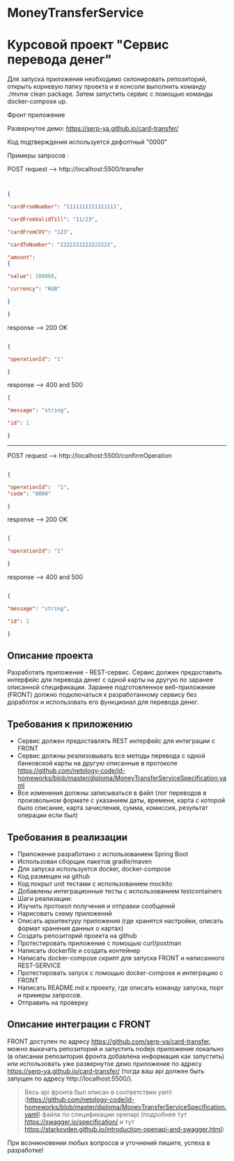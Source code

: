 # MoneyTransferService
# Курсовой проект "Сервис перевода денег"

Для запуска приложения необходимо склонировать репозиторий, открыть корневую папку проекта и в консоли выполнить команду ./mvnw clean package. Затем запустить сервис с помощью команды docker-compose up.

Фронт приложение

Развернутое демо: https://serp-ya.github.io/card-transfer/

Код подтверждения используется дефолтный "0000"

Примеры запросов : 

POST request --> http://localhost:5500/transfer

```json


{

"cardFromNumber": "1111111111111111",

"cardFromValidTill": "11/23",

"cardFromCVV": "123",

"cardToNumber": "2222222222222222",

"amount":
{

"value": 100000,

"currency": "RUB"

}

}
```   

response --> 200 OK
```json

{

"operationId": "1"

}
```  

response --> 400 and 500

```json
{

"message": "string",

"id": 1

}
```

*******************************************************

POST request --> http://localhost:5500/confirmOperation
```json

{

"operationId":  "1",
"code": "0000"

}
```

response --> 200 OK
```json

{

"operationId": "1"

}
```

response --> 400 and 500
```json

{

"message": "string",

"id": 1

}
```

## Описание проекта 

Разработать приложение - REST-сервис. Сервис должен предоставить интерфейс для перевода денег с одной карты на другую по заранее описанной спецификации. Заранее подготовленное веб-приложение (FRONT) должно подключаться к разработанному сервису без доработок и использовать его функционал для перевода денег.

## Требования к приложению

- Сервис должен предоставлять REST интерфейс для интеграции с FRONT
- Сервис должны реализовывать все методы перевода с одной банковской карты на другую описанные в протоколе https://github.com/netology-code/jd-homeworks/blob/master/diploma/MoneyTransferServiceSpecification.yaml
- Все изменения должны записываться в файл (лог переводов в произвольном формате с указанием даты, времени, карта с которой было списание, карта зачисления, сумма, комиссия, результат операции если был)

## Требования в реализации

- Приложение разработано с использованием Spring Boot
- Использован сборщик пакетов gradle/maven
- Для запуска используется docker, docker-compose
- Код размещен на github
- Код покрыт unit тестами с использованием mockito
- Добавлены интеграционные тесты с использованием testcontainers
- Шаги реализации:
- Изучить протокол получения и отправки сообщений
- Нарисовать схему приложений
- Описать архитектуру приложения (где хранятся настройки, описать формат хранения данных о картах)
- Создать репозиторий проекта на github
- Протестировать приложение с помощью curl/postman
- Написать dockerfile и создать контейнер
- Написать docker-compose скрипт для запуска FRONT и написанного REST-SERVICE
- Протестировать запуск с помощью docker-compose и интеграцию с FRONT
- Написать README.md к проекту, где описать команду запуска, порт и примеры запросов.
- Отправить на проверку

## Описание интеграции с FRONT
FRONT доступен по адресу https://github.com/serp-ya/card-transfer, можно выкачать репозиторий и запустить nodejs приложение локально 
(в описании репозитория фронта добавлена информация как запустить) или использовать уже развернутое демо приложение по адресу https://serp-ya.github.io/card-transfer/ (тогда ваш api должен быть запущен по адресу http://localhost:5500/).
> Весь api фронта был описан в соответствии yaml (https://github.com/netology-code/jd-homeworks/blob/master/diploma/MoneyTransferServiceSpecification.yaml)
файла по спецификации openapi (подробнее тут https://swagger.io/specification/ и тут https://starkovden.github.io/introduction-openapi-and-swagger.html)

При возникновении любых вопросов и уточнений пишите, успеха в разработке!

